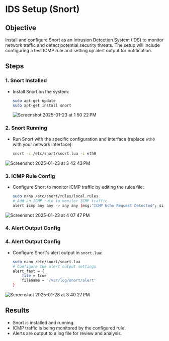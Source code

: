 # IDS Setup (Snort)

## Objective
Install and configure Snort as an Intrusion Detection System (IDS) to monitor network traffic and detect potential security threats. The setup will include configuring a test ICMP rule and setting up alert output for notification.

## Steps

### 1. **Snort Installed**
   - Install Snort on the system:
     ```bash
     sudo apt-get update
     sudo apt-get install snort
     ```
     ![Screenshot 2025-01-23 at 1 50 22 PM](https://github.com/user-attachments/assets/48e7e675-4c3f-4489-bdc7-2e955d2ea219)


### 2. **Snort Running**
   - Run Snort with the specific configuration and interface (replace `eth0` with your network interface):
     ```bash
     snort -c /etc/snort/snort.lua -i eth0
     ```
![Screenshot 2025-01-23 at 3 42 43 PM](https://github.com/user-attachments/assets/65653cb9-c1d1-4826-9dc3-9350ec6ea784)



### 3. **ICMP Rule Config**
   - Configure Snort to monitor ICMP traffic by editing the rules file:
     ```bash
     sudo nano /etc/snort/rules/local.rules
     # Add an ICMP rule to monitor ICMP traffic
     alert icmp any any -> any any (msg:"ICMP Echo Request Detected"; sid:1000001;)
     ```
![Screenshot 2025-01-23 at 4 07 47 PM](https://github.com/user-attachments/assets/6f559cd4-f4f9-48c1-b644-e38c38cc91a6)


### 4. **Alert Output Config**


     

### 4. **Alert Output Config**
   - Configure Snort's alert output in `snort.lua`:
     ```bash
     sudo nano /etc/snort/snort.lua
     # Configure the alert output settings
     alert_fast = {
         file = true
         filename = '/var/log/snort/alert'
     }
     ```

![Screenshot 2025-01-28 at 3 40 27 PM](https://github.com/user-attachments/assets/5aa96693-b954-46fe-9d42-843b3617cb42)

     

## Results
- Snort is installed and running.
- ICMP traffic is being monitored by the configured rule.
- Alerts are output to a log file for review and analysis.
